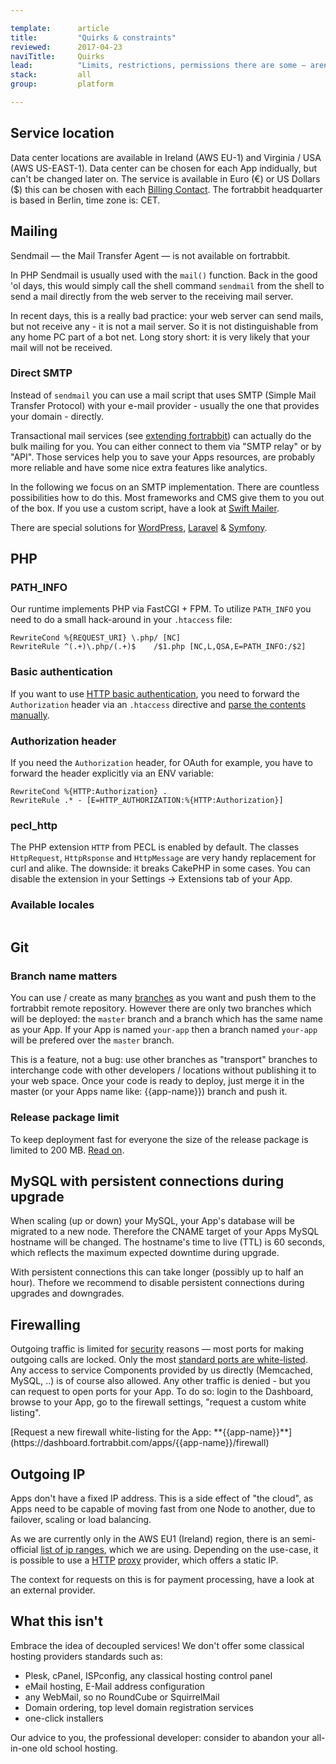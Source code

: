```yaml
---

template:      article
title:         "Quirks & constraints"
reviewed:      2017-04-23
naviTitle:     Quirks
lead:          "Limits, restrictions, permissions there are some — aren't there always? Heads up so it doesn't cost you hours of debugging in the wrong direction."
stack:         all
group:         platform

---
```



## Service location

Data center locations are available in Ireland (AWS EU-1) and Virginia / USA (AWS US-EAST-1). Data center can be chosen for each App indidually, but can't be changed later on. The service is available in Euro (€) or US Dollars ($) this can be chosen with each [Billing Contact](/billing-contact). The fortrabbit headquarter is based in Berlin, time zone is: CET.

## Mailing

Sendmail — the Mail Transfer Agent — is not available on fortrabbit.

In PHP Sendmail is usually used with the `mail()` function. Back in the good 'ol days, this would simply call the shell command `sendmail` from the shell to send a mail directly from the web server to the receiving mail server.

In recent days, this is a really bad practice: your web server can send mails, but not receive any - it is not a mail server. So it is not distinguishable from any home PC part of a bot net. Long story short: it is very likely that your mail will not be received.


### Direct SMTP

Instead of `sendmail` you can use a mail script that uses SMTP (Simple Mail Transfer Protocol) with your e-mail provider - usually the one that provides your domain - directly.

Transactional mail services (see [extending fortrabbit](/#extending-fortrabbit)) can actually do the bulk mailing for you. You can either connect to them via "SMTP relay" or by "API". Those services help you to save your Apps resources, are probably more reliable and have some nice extra features like analytics.

In the following we focus on an SMTP implementation. There are countless possibilities how to do this. Most frameworks and CMS give them to you out of the box. If you use a custom script, have a look at [Swift Mailer](http://swiftmailer.org/).

There are special solutions for [WordPress](install-wordpress#toc-smtp), [Laravel](install-laravel#toc-smtp) & [Symfony](install-symfony#toc-smtp).


## PHP

### PATH_INFO

Our runtime implements PHP via FastCGI + FPM. To utilize `PATH_INFO` you need to do a small hack-around in your `.htaccess` file:

```
RewriteCond %{REQUEST_URI} \.php/ [NC]
RewriteRule ^(.+)\.php/(.+)$    /$1.php [NC,L,QSA,E=PATH_INFO:/$2]
```

### Basic authentication

If you want to use [HTTP basic authentication](http://en.wikipedia.org/wiki/Basic_access_authentication), you need to forward the `Authorization` header via an `.htaccess` directive and [parse the contents manually](http-auth).

### Authorization header

If you need the `Authorization` header, for OAuth for example, you have to forward the header explicitly via an ENV variable:

```
RewriteCond %{HTTP:Authorization} .
RewriteRule .* - [E=HTTP_AUTHORIZATION:%{HTTP:Authorization}]
```

### pecl_http

The PHP extension `HTTP` from PECL is enabled by default. The classes `HttpRequest`, `HttpRsponse` and `HttpMessage` are very handy replacement for curl and alike. The downside: it breaks CakePHP in some cases. You can disable the extension in your Settings -> Extensions tab of your App.

### Available locales

<pre><code class="plain" id="locales"></code></pre>

<script type="text/javascript">
    $(function() {
        console.log("Loading locales");
        $.get('/locales.php', function(res) {
            $('#locales').text(res.sort().join("\n"));
        })
    });
</script>

## Git

### Branch name matters

You can use / create as many [branches](git) as you want and push them to the fortrabbit remote repository. However there are only two branches which will be deployed: the `master` branch and a branch which has the same name as your App. If your App is named `your-app` then a branch named `your-app` will be prefered over the `master` branch.

This is a feature, not a bug: use other branches as "transport" branches to interchange code with other developers / locations without publishing it to your web space. Once your code is ready to deploy, just merge it in the master (or your Apps name like: {{app-name}}) branch and push it.

### Release package limit

To keep deployment fast for everyone the size of the release package is limited to 200 MB. [Read on](git#toc-release-package-limit).

## MySQL with persistent connections during upgrade

When scaling (up or down) your MySQL, your App's database will be migrated to a new node. Therefore the CNAME target of your Apps MySQL hostname will be changed. The hostname's time to live (TTL) is 60 seconds, which reflects the maximum expected downtime during upgrade.

With persistent connections this can take longer (possibly up to half an hour). Thefore we recommend to disable persistent connections during upgrades and downgrades.



## Firewalling

Outgoing traffic is limited for [security](security) reasons — most ports for making outgoing calls are locked. Only the most [standard ports are white-listed](http://www.fortrabbit.com/specs#firewall). Any access to service Components provided by us directly (Memcached, MySQL, ..) is of course also allowed. Any other traffic is denied - but you can request to open ports for your App. To do so: login to the Dashboard, browse to your App, go to the firewall settings, "request a custom white listing".

<div markdown="1" data-user="known">
[Request a new firewall white-listing for the App: **{{app-name}}**](https://dashboard.fortrabbit.com/apps/{{app-name}}/firewall)
</div>



## Outgoing IP

Apps don't have a fixed IP address. This is a side effect of "the cloud", as Apps need to be capable of moving fast from one Node to another, due to failover, scaling or load balancing.

As we are currently only in the AWS EU1 (Ireland) region, there is an semi-official [list of ip ranges](http://docs.aws.amazon.com/general/latest/gr/aws-ip-ranges.html), which we are using. Depending on the use-case, it is possible to use a [HTTP](https://www.quotaguard.com/pricing#_quotaguardstatic) [proxy](http://www.vpnuk.info/dedicated-ip.html) provider, which offers a static IP.

The context for requests on this is for payment processing, have a look at an external provider.

## What this isn't

Embrace the idea of decoupled services! We don't offer some classical hosting providers standards such as:

* Plesk, cPanel, ISPconfig, any classical hosting control panel
* eMail hosting, E-Mail address configuration
* any WebMail, so no RoundCube or SquirrelMail
* Domain ordering, top level domain registration services
* one-click installers

Our advice to you, the professional developer: consider to abandon your all-in-one old school hosting.
